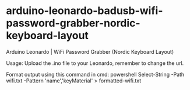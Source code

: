 # arduino-leonardo-badusb-wifi-password-grabber-nordic-keyboard-layout
Arduino Leonardo | WiFi Password Grabber (Nordic Keyboard Layout)

Usage:
Upload the .ino file to your Leonardo, remember to change the url.


Format output using this command in cmd: powershell Select-String -Path wifi.txt -Pattern 'name','keyMaterial' > formatted-wifi.txt
